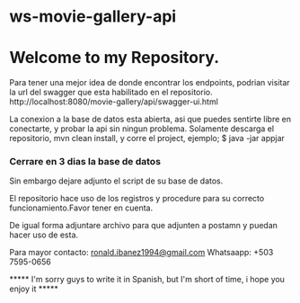 # ws-movie-gallery-api

<h1> Welcome to my Repository. </h1>

Para tener una mejor idea de donde encontrar los endpoints, podrian visitar la url del swagger que esta habilitado en el repositorio.
http://localhost:8080/movie-gallery/api/swagger-ui.html


La conexion a la base de datos esta abierta, asi que puedes sentirte libre en conectarte, y probar la api sin ningun problema.
Solamente descarga el repositorio, mvn clean install, y corre el project, ejemplo; $ java  -jar appjar

<h3>Cerrare en 3 dias la base de datos</h3>
Sin embargo dejare adjunto el script de su base de datos. 

El repositorio hace uso de los registros y procedure para su correcto funcionamiento.Favor tener en cuenta.

De igual forma adjuntare archivo para que adjunten a postamn y puedan hacer uso de esta.

Para mayor contacto: ronald.ibanez1994@gmail.com
Whatsaapp: +503 7595-0656

***** I'm sorry guys to write it in Spanish, but I'm short of time, i hope you enjoy it *****
